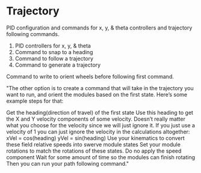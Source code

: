 # Trajectory

PID configuration and commands for x, y, & theta controllers and trajectory following commands.

1. PID controllers for x, y, & theta
2. Command to snap to a heading
3. Command to follow a trajectory
4. Command to generate a trajectory

Command to write to orient wheels before following first command.

"The other option is to create a command that will take in the trajectory you want to run, and orient the modules based on the first state. Here’s some example steps for that:

Get the heading(direction of travel) of the first state
Use this heading to get the X and Y velocity components of some velocity. Doesn’t really matter what you choose for the velocity since we will just ignore it. If you just use a velocity of 1 you can just ignore the velocity in the calculations altogether:
xVel = cos(heading)
yVel = sin(heading)
Use your kinematics to convert these field relative speeds into swerve module states
Set your module rotations to match the rotations of these states. Do no apply the speed component
Wait for some amount of time so the modules can finish rotating
Then you can run your path following command."